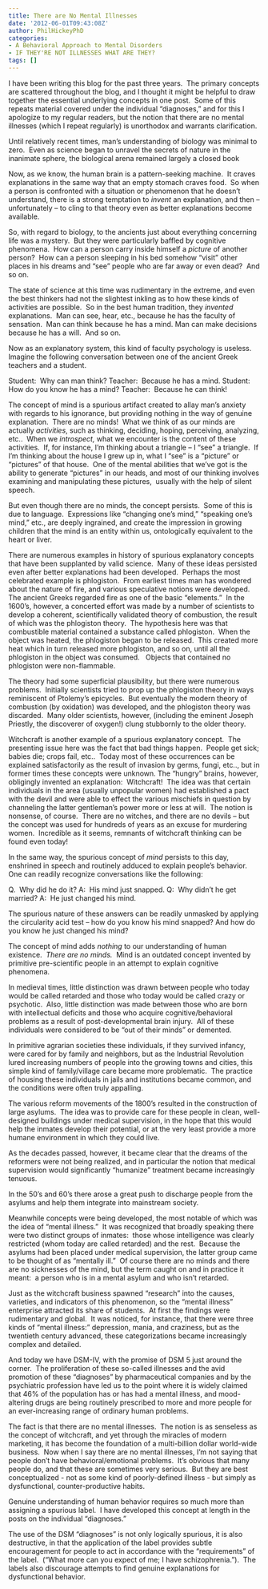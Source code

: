```yaml
---
title: There are No Mental Illnesses
date: '2012-06-01T09:43:08Z'
author: PhilHickeyPhD
categories:
- A Behavioral Approach to Mental Disorders
- IF THEY'RE NOT ILLNESSES WHAT ARE THEY?
tags: []
---
```


I have been writing this blog for the past three years.  The primary concepts are scattered throughout the blog, and I thought it might be helpful to draw together the essential underlying concepts in one post.  Some of this repeats material covered under the individual “diagnoses,” and for this I apologize to my regular readers, but the notion that there are no mental illnesses (which I repeat regularly) is unorthodox and warrants clarification.

Until relatively recent times, man’s understanding of biology was minimal to zero.  Even as science began to unravel the secrets of nature in the inanimate sphere, the biological arena remained largely a closed book

Now, as we know, the human brain is a pattern-seeking machine.  It craves explanations in the same way that an empty stomach craves food.  So when a person is confronted with a situation or phenomenon that he doesn’t understand, there is a strong temptation to <em>invent</em> an explanation, and then – unfortunately – to cling to that theory even as better explanations become available.

So, with regard to biology, to the ancients just about everything concerning life was a mystery.  But they were particularly baffled by cognitive phenomena.  How can a person carry inside himself a <em>picture</em> of another person?  How can a person sleeping in his bed somehow “visit” other places in his dreams and “see” people who are far away or even dead?  And so on.

The state of science at this time was rudimentary in the extreme, and even the best thinkers had not the slightest inkling as to how these kinds of activities are possible.  So in the best human tradition, they <em>invented</em> explanations.  Man can see, hear, etc., because he has the faculty of sensation.  Man can think because he has a mind. Man can make decisions because he has a will.  And so on.

Now as an explanatory system, this kind of faculty psychology is useless.  Imagine the following conversation between one of the ancient Greek teachers and a student.

Student:  Why can man think?
Teacher:  Because he has a mind.
Student:  How do you know he has a mind?
Teacher:  Because he can think!

The concept of mind is a spurious artifact created to allay man’s anxiety with regards to his ignorance, but providing nothing in the way of genuine explanation.  There are no minds!  What we think of as our minds are actually <em>activities</em>, such as thinking, deciding, hoping, perceiving, analyzing, etc..  When we <em>introspect,</em> what we encounter is the content of these activities.  If, for instance, I’m thinking about a triangle – I “see” a triangle.  If I’m thinking about the house I grew up in, what I “see” is a “picture” or “pictures” of that house.  One of the mental abilities that we’ve got is the ability to generate “pictures” in our heads, and most of our thinking involves examining and manipulating these pictures,  usually with the help of silent speech.

But even though there are no minds, the concept persists.  Some of this is due to language.  Expressions like “changing one’s mind,” “speaking one’s mind,” etc., are deeply ingrained, and create the impression in growing children that the mind is an entity within us, ontologically equivalent to the heart or liver.

There are numerous examples in history of spurious explanatory concepts that have been supplanted by valid science.  Many of these ideas persisted even after better explanations had been developed.  Perhaps the most celebrated example is phlogiston.  From earliest times man has wondered about the nature of fire, and various speculative notions were developed.  The ancient Greeks regarded fire as one of the basic “elements.”  In the 1600’s, however, a concerted effort was made by a number of scientists to develop a coherent, scientifically validated theory of combustion, the result of which was the phlogiston theory.  The hypothesis here was that combustible material contained a substance called phlogiston.  When the object was heated, the phlogiston began to be released.  This created more heat which in turn released more phlogiston, and so on, until all the phlogiston in the object was consumed.   Objects that contained no phlogiston were non-flammable.

The theory had some superficial plausibility, but there were numerous problems.  Initially scientists tried to prop up the phlogiston theory in ways reminiscent of Ptolemy’s epicycles.  But eventually the modern theory of combustion (by oxidation) was developed, and the phlogiston theory was discarded.  Many older scientists, however, (including the eminent Joseph Priestly, the discoverer of oxygen!) clung stubbornly to the older theory.

Witchcraft is another example of a spurious explanatory concept.  The presenting issue here was the fact that bad things happen.  People get sick; babies die; crops fail, etc..  Today most of these occurrences can be explained satisfactorily as the result of invasion by germs, fungi, etc.., but in former times these concepts were unknown. The “hungry” brains, however, obligingly invented an explanation:  Witchcraft!  The idea was that certain individuals in the area (usually unpopular women) had established a pact with the devil and were able to effect the various mischiefs in question by channeling the latter gentleman’s power more or less at will.  The notion is nonsense, of course.  There are no witches, and there are no devils – but the concept was used for hundreds of years as an excuse for murdering women.  Incredible as it seems, remnants of witchcraft thinking can be found even today!

In the same way, the spurious concept of <em>mind</em> persists to this day, enshrined in speech and routinely adduced to explain people’s behavior.  One can readily recognize conversations like the following:

Q.  Why did he do it?
A:  His mind just snapped.
Q:  Why didn’t he get married?
A:  He just changed his mind.

The spurious nature of these answers can be readily unmasked by applying the circularity acid test – how do you know his mind snapped? And how do you know he just changed his mind?

The concept of mind adds <em>nothing</em> to our understanding of human existence.  <em>There are no minds.</em>  Mind is an outdated concept invented by primitive pre-scientific people in an attempt to explain cognitive phenomena.

In medieval times, little distinction was drawn between people who today would be called retarded and those who today would be called crazy or psychotic.  Also, little distinction was made between those who are born with intellectual deficits and those who acquire cognitive/behavioral problems as a result of post-developmental brain injury.  All of these individuals were considered to be “out of their minds” or demented.

In primitive agrarian societies these individuals, if they survived infancy, were cared for by family and neighbors, but as the Industrial Revolution lured increasing numbers of people into the growing towns and cities, this simple kind of family/village care became more problematic.  The practice of housing these individuals in jails and institutions became common, and the conditions were often truly appalling.

The various reform movements of the 1800’s resulted in the construction of large asylums.  The idea was to provide care for these people in clean, well-designed buildings under medical supervision, in the hope that this would help the inmates develop their potential, or at the very least provide a more humane environment in which they could live.

As the decades passed, however, it became clear that the dreams of the reformers were not being realized, and in particular the notion that medical supervision would significantly “humanize” treatment became increasingly tenuous.

In the 50’s and 60’s there arose a great push to discharge people from the asylums and help them integrate into mainstream society.

Meanwhile concepts were being developed, the most notable of which was the idea of “mental illness.”  It was recognized that broadly speaking there were two distinct groups of inmates:  those whose intelligence was clearly restricted (whom today are called retarded) and the rest.  Because the asylums had been placed under medical supervision, the latter group came to be thought of as “mentally ill.”  Of course there are no minds and there are no sicknesses of the mind, but the term caught on and in practice it meant:  a person who is in a mental asylum and who isn’t retarded.

Just as the witchcraft business spawned “research” into the causes, varieties, and indicators of this phenomenon, so the “mental illness” enterprise attracted its share of students.  At first the findings were rudimentary and global.  It was noticed, for instance, that there were three kinds of “mental illness:” depression, mania, and craziness, but as the twentieth century advanced, these categorizations became increasingly complex and detailed.

And today we have DSM-IV, with the promise of DSM 5 just around the corner.  The proliferation of these so-called illnesses and the avid promotion of these “diagnoses” by pharmaceutical companies and by the psychiatric profession have led us to the point where it is widely claimed that 46% of the population has or has had a mental illness, and mood-altering drugs are being routinely prescribed to more and more people for an ever-increasing range of ordinary human problems.

The fact is that there are no mental illnesses.  The notion is as senseless as the concept of witchcraft, and yet through the miracles of modern marketing, it has become the foundation of a multi-billion dollar world-wide business.  Now when I say there are no mental illnesses, I’m not saying that people don’t have behavioral/emotional problems.  It’s obvious that many people do, and that these are sometimes very serious.  But they are best conceptualized - not as some kind of poorly-defined illness - but simply as dysfunctional, counter-productive habits.

Genuine understanding of human behavior requires so much more than assigning a spurious label.  I have developed this concept at length in the posts on the individual “diagnoses.”

The use of the DSM “diagnoses” is not only logically spurious, it is also destructive, in that the application of the label provides subtle encouragement for people to act in accordance with the “requirements” of the label.  (“What more can you expect of me; I have schizophrenia.”).  The labels also discourage attempts to find genuine explanations for dysfunctional behavior.